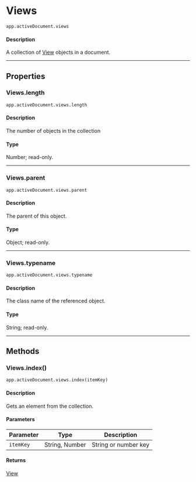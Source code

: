 # Views

`app.activeDocument.views`

#### Description

A collection of [View](./View.md) objects in a document.

---

## Properties

### Views.length

`app.activeDocument.views.length`

#### Description

The number of objects in the collection

#### Type

Number; read-only.

---

### Views.parent

`app.activeDocument.views.parent`

#### Description

The parent of this object.

#### Type

Object; read-only.

---

### Views.typename

`app.activeDocument.views.typename`

#### Description

The class name of the referenced object.

#### Type

String; read-only.

---

## Methods

### Views.index()

`app.activeDocument.views.index(itemKey)`

#### Description

Gets an element from the collection.

#### Parameters

| Parameter   | Type           | Description          |
|-------------|----------------|----------------------|
| `itemKey`   | String, Number | String or number key |

#### Returns

[View](./View.md)
